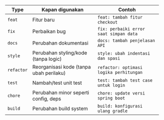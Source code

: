 | Type       | Kapan digunakan                         | Contoh                                  |
| ---------- | --------------------------------------- | --------------------------------------- |
| `feat`     | Fitur baru                              | `feat: tambah fitur checkout`           |
| `fix`      | Perbaikan bug                           | `fix: perbaiki error saat simpan data`  |
| `docs`     | Perubahan dokumentasi                   | `docs: tambah penjelasan API`           |
| `style`    | Perubahan styling/kode (tanpa logic)    | `style: ubah indentasi dan spasi`       |
| `refactor` | Reorganisasi kode (tanpa ubah perilaku) | `refactor: optimasi logika perhitungan` |
| `test`     | Nambah/test unit test                   | `test: tambah test case untuk login`    |
| `chore`    | Perubahan minor seperti config, deps    | `chore: update versi spring boot`       |
| `build`    | Perubahan build system                  | `build: konfigurasi ulang gradle`       |
